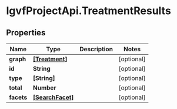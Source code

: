 # IgvfProjectApi.TreatmentResults

## Properties

Name | Type | Description | Notes
------------ | ------------- | ------------- | -------------
**graph** | [**[Treatment]**](Treatment.md) |  | [optional] 
**id** | **String** |  | [optional] 
**type** | **[String]** |  | [optional] 
**total** | **Number** |  | [optional] 
**facets** | [**[SearchFacet]**](SearchFacet.md) |  | [optional] 


